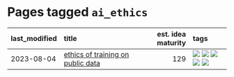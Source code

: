 # Pages tagged `ai_ethics`

|last_modified|title|est. idea maturity|tags
|:---|:---|---:|:---|
|2023-08-04|[ethics of training on public data](../ethics_of_public_data.md)|129|[![](https://img.shields.io/badge/tag-ai_ethics-418eb4)](../tags/ai_ethics.md) [![](https://img.shields.io/badge/tag-ethics-a3de36)](../tags/ethics.md) [![](https://img.shields.io/badge/tag-fair_use-926797)](../tags/fair_use.md) [![](https://img.shields.io/badge/tag-philosophy-35d420)](../tags/philosophy.md) [![](https://img.shields.io/badge/tag-remix_culture-e2ec85)](../tags/remix_culture.md)|